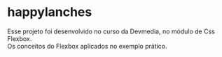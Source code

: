 # happylanches
Esse projeto foi desenvolvido no curso da Devmedia, no módulo de Css Flexbox.
<br/>
Os conceitos do Flexbox aplicados no exemplo prático.
